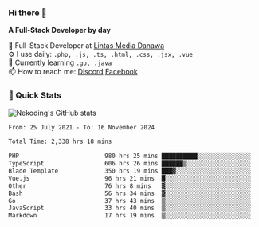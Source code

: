 ### Hi there 👋

**A Full-Stack Developer by day**

🔭 Full-Stack Developer at [Lintas Media Danawa](https://www.lintasmediadanawa.com/)  
⚙️ I use daily: `.php, .js, .ts, .html, .css, .jsx, .vue`  
🌱 Currently learning `.go, .java`  
📫 How to reach me: [Discord](https://discordapp.com/users/984448732999327766)  [Facebook](https://fb.me/tyvandi)  

### 🚀 Quick Stats  

![Nekoding's GitHub stats](https://github-readme-stats.vercel.app/api?username=nekoding&show_icons=true)

<!--START_SECTION:waka-->

```txt
From: 25 July 2021 - To: 16 November 2024

Total Time: 2,338 hrs 18 mins

PHP                        980 hrs 25 mins ██████████░░░░░░░░░░░░░░░   40.61 %
TypeScript                 606 hrs 26 mins ██████▒░░░░░░░░░░░░░░░░░░   25.12 %
Blade Template             350 hrs 19 mins ███▓░░░░░░░░░░░░░░░░░░░░░   14.51 %
Vue.js                     96 hrs 21 mins  █░░░░░░░░░░░░░░░░░░░░░░░░   03.99 %
Other                      76 hrs 8 mins   ▓░░░░░░░░░░░░░░░░░░░░░░░░   03.15 %
Bash                       56 hrs 34 mins  ▓░░░░░░░░░░░░░░░░░░░░░░░░   02.34 %
Go                         37 hrs 43 mins  ▒░░░░░░░░░░░░░░░░░░░░░░░░   01.56 %
JavaScript                 33 hrs 40 mins  ▒░░░░░░░░░░░░░░░░░░░░░░░░   01.40 %
Markdown                   17 hrs 19 mins  ▒░░░░░░░░░░░░░░░░░░░░░░░░   00.72 %
```

<!--END_SECTION:waka-->

<!--
**nekoding/nekoding** is a ✨ _special_ ✨ repository because its `README.md` (this file) appears on your GitHub profile.

Here are some ideas to get you started:

- 🔭 I’m currently working on ...
- 🌱 I’m currently learning ...
- 👯 I’m looking to collaborate on ...
- 🤔 I’m looking for help with ...
- 💬 Ask me about ...
- 📫 How to reach me: ...
- 😄 Pronouns: ...
- ⚡ Fun fact: ...
-->
